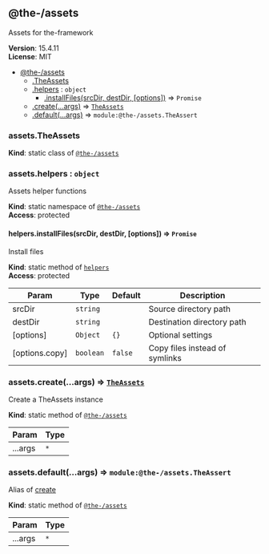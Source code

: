 <!--- Code generated by @the-/script-doc. DO NOT EDIT. -->

<a name="module_@the-/assets"></a>

## @the-/assets
Assets for the-framework

**Version**: 15.4.11  
**License**: MIT  

* [@the-/assets](#module_@the-/assets)
    * [.TheAssets](#module_@the-/assets.TheAssets)
    * [.helpers](#module_@the-/assets.helpers) : <code>object</code>
        * [.installFiles(srcDir, destDir, [options])](#module_@the-/assets.helpers.installFiles) ⇒ <code>Promise</code>
    * [.create(...args)](#module_@the-/assets.create) ⇒ [<code>TheAssets</code>](#module_@the-/assets.TheAssets)
    * [.default(...args)](#module_@the-/assets.default) ⇒ <code>module:@the-/assets.TheAssert</code>

<a name="module_@the-/assets.TheAssets"></a>

### assets.TheAssets
**Kind**: static class of [<code>@the-/assets</code>](#module_@the-/assets)  
<a name="module_@the-/assets.helpers"></a>

### assets.helpers : <code>object</code>
Assets helper functions

**Kind**: static namespace of [<code>@the-/assets</code>](#module_@the-/assets)  
**Access**: protected  
<a name="module_@the-/assets.helpers.installFiles"></a>

#### helpers.installFiles(srcDir, destDir, [options]) ⇒ <code>Promise</code>
Install files

**Kind**: static method of [<code>helpers</code>](#module_@the-/assets.helpers)  
**Access**: protected  

| Param | Type | Default | Description |
| --- | --- | --- | --- |
| srcDir | <code>string</code> |  | Source directory path |
| destDir | <code>string</code> |  | Destination directory path |
| [options] | <code>Object</code> | <code>{}</code> | Optional settings |
| [options.copy] | <code>boolean</code> | <code>false</code> | Copy files instead of symlinks |

<a name="module_@the-/assets.create"></a>

### assets.create(...args) ⇒ [<code>TheAssets</code>](#module_@the-/assets.TheAssets)
Create a TheAssets instance

**Kind**: static method of [<code>@the-/assets</code>](#module_@the-/assets)  

| Param | Type |
| --- | --- |
| ...args | <code>\*</code> | 

<a name="module_@the-/assets.default"></a>

### assets.default(...args) ⇒ <code>module:@the-/assets.TheAssert</code>
Alias of [create](#module_@the-/assets.create)

**Kind**: static method of [<code>@the-/assets</code>](#module_@the-/assets)  

| Param | Type |
| --- | --- |
| ...args | <code>\*</code> | 


